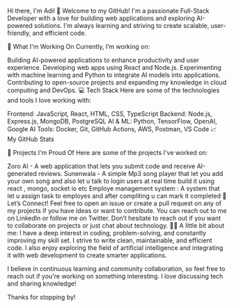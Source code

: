 Hi there, I'm Adil 👋
Welcome to my GitHub! I'm a passionate Full-Stack Developer with a love for building web applications and exploring AI-powered solutions. I'm always learning and striving to create scalable, user-friendly, and efficient code.

🌱 What I'm Working On
Currently, I’m working on:

Building AI-powered applications to enhance productivity and user experience.
Developing web apps using React and Node.js.
Experimenting with machine learning and Python to integrate AI models into applications.
Contributing to open-source projects and expanding my knowledge in cloud computing and DevOps.
💻 Tech Stack
Here are some of the technologies and tools I love working with:

Frontend: JavaScript, React, HTML, CSS, TypeScript
Backend: Node.js, Express.js, MongoDB, PostgreSQL
AI & ML: Python, TensorFlow, OpenAI, Google AI
Tools: Docker, Git, GitHub Actions, AWS, Postman, VS Code
📈 My GitHub Stats

🚀 Projects I'm Proud Of
Here are some of the projects I've worked on:

Zoro AI - A web application that lets you submit code and receive AI-generated reviews.
Sunenwala - A simple Mp3 song player that let you add your own song and also let u talk to login users at real time build it using react , mongo, socket io etc
Employe management system : A system that let u assign task to employes and after compliting u can mark it completed
🤝 Let’s Connect!
Feel free to open an issue or create a pull request on any of my projects if you have ideas or want to contribute.
You can reach out to me on LinkedIn or follow me on Twitter.
Don’t hesitate to reach out if you want to collaborate on projects or just chat about technology.
👨‍💻 A little bit about me:
I have a deep interest in coding, problem-solving, and constantly improving my skill set. I strive to write clean, maintainable, and efficient code. I also enjoy exploring the field of artificial intelligence and integrating it with web development to create smarter applications.

I believe in continuous learning and community collaboration, so feel free to reach out if you're working on something interesting. I love discussing tech and sharing knowledge!

Thanks for stopping by!
